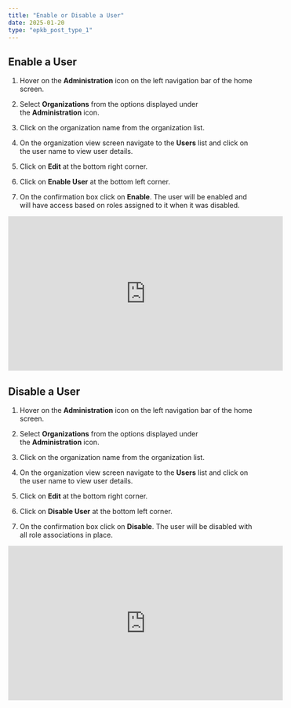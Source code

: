 ```yaml
---
title: "Enable or Disable a User"
date: 2025-01-20
type: "epkb_post_type_1"
---
```


## **Enable a User**

1. Hover on the **Administration** icon on the left navigation bar of the home screen. 

3. Select **Organizations** from the options displayed under the **Administration** icon. 

5. Click on the organization name from the organization list.

7. On the organization view screen navigate to the **Users** list and click on the user name to view user details. 

9. Click on **Edit** at the bottom right corner.

11. Click on **Enable User** at the bottom left corner.

13. On the confirmation box click on **Enable**. The user will be enabled and will have access based on roles assigned to it when it was disabled.  
      
    

<iframe width="560" height="315" src="https://www.youtube.com/embed/CgyGop2XdYU?si=E1nk_LXjJ3WJVIqT" title="YouTube video player" frameborder="0" allow="accelerometer; autoplay; clipboard-write; encrypted-media; gyroscope; picture-in-picture; web-share" referrerpolicy="strict-origin-when-cross-origin" allowfullscreen></iframe>

## **Disable a User**

1. Hover on the **Administration** icon on the left navigation bar of the home screen. 

3. Select **Organizations** from the options displayed under the **Administration** icon. 

5. Click on the organization name from the organization list.

7. On the organization view screen navigate to the **Users** list and click on the user name to view user details. 

9. Click on **Edit** at the bottom right corner.

11. Click on **Disable User** at the bottom left corner.

13. On the confirmation box click on **Disable**. The user will be disabled with all role associations in place.  
      
    

<iframe width="560" height="315" src="https://www.youtube.com/embed/pznTn8xZP0E?si=MjrvboxPP4x6hunW" title="YouTube video player" frameborder="0" allow="accelerometer; autoplay; clipboard-write; encrypted-media; gyroscope; picture-in-picture; web-share" referrerpolicy="strict-origin-when-cross-origin" allowfullscreen></iframe>